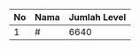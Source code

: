 | No | Nama            | Jumlah Level |
|----|-----------------|--------------|
| 1  | #    |    6640        |
